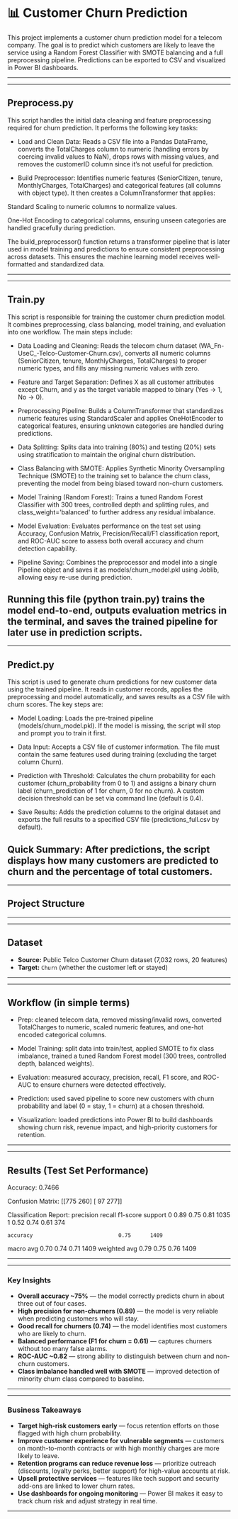 # 📊 Customer Churn Prediction

This project implements a customer churn prediction model for a telecom company. The goal is to predict which customers are likely to leave the service using a Random Forest Classifier with SMOTE balancing and a full preprocessing pipeline. Predictions can be exported to CSV and visualized in Power BI dashboards.

---

---
## Preprocess.py
This script handles the initial data cleaning and feature preprocessing required for churn prediction. It performs the following key tasks:

- Load and Clean Data: Reads a CSV file into a Pandas DataFrame, converts the TotalCharges column to numeric (handling errors by coercing invalid values to NaN), drops rows with missing values, and removes the customerID column since it’s not useful for prediction.

- Build Preprocessor: Identifies numeric features (SeniorCitizen, tenure, MonthlyCharges, TotalCharges) and categorical features (all columns with object type). It then creates a ColumnTransformer that applies:

Standard Scaling to numeric columns to normalize values.

One-Hot Encoding to categorical columns, ensuring unseen categories are handled gracefully during prediction.

The build_preprocessor() function returns a transformer pipeline that is later used in model training and predictions to ensure consistent preprocessing across datasets. This ensures the machine learning model receives well-formatted and standardized data.

---
---
## Train.py

This script is responsible for training the customer churn prediction model. It combines preprocessing, class balancing, model training, and evaluation into one workflow. The main steps include:

- Data Loading and Cleaning: Reads the telecom churn dataset (WA_Fn-UseC_-Telco-Customer-Churn.csv), converts all numeric columns (SeniorCitizen, tenure, MonthlyCharges, TotalCharges) to proper numeric types, and fills any missing numeric values with zero.

- Feature and Target Separation: Defines X as all customer attributes except Churn, and y as the target variable mapped to binary (Yes → 1, No → 0).

- Preprocessing Pipeline: Builds a ColumnTransformer that standardizes numeric features using StandardScaler and applies OneHotEncoder to categorical features, ensuring unknown categories are handled during predictions.

- Data Splitting: Splits data into training (80%) and testing (20%) sets using stratification to maintain the original churn distribution.

- Class Balancing with SMOTE: Applies Synthetic Minority Oversampling Technique (SMOTE) to the training set to balance the churn class, preventing the model from being biased toward non-churn customers.

- Model Training (Random Forest): Trains a tuned Random Forest Classifier with 300 trees, controlled depth and splitting rules, and class_weight='balanced' to further address any residual imbalance.

- Model Evaluation: Evaluates performance on the test set using Accuracy, Confusion Matrix, Precision/Recall/F1 classification report, and ROC-AUC score to assess both overall accuracy and churn detection capability.

- Pipeline Saving: Combines the preprocessor and model into a single Pipeline object and saves it as models/churn_model.pkl using Joblib, allowing easy re-use during prediction.

Running this file (python train.py) trains the model end-to-end, outputs evaluation metrics in the terminal, and saves the trained pipeline for later use in prediction scripts.
---
---
## Predict.py

This script is used to generate churn predictions for new customer data using the trained pipeline. It reads in customer records, applies the preprocessing and model automatically, and saves results as a CSV file with churn scores. The key steps are:

- Model Loading: Loads the pre-trained pipeline (models/churn_model.pkl). If the model is missing, the script will stop and prompt you to train it first.

- Data Input: Accepts a CSV file of customer information. The file must contain the same features used during training (excluding the target column Churn).

- Prediction with Threshold: Calculates the churn probability for each customer (churn_probability from 0 to 1) and assigns a binary churn label (churn_prediction of 1 for churn, 0 for no churn). A custom decision threshold can be set via command line (default is 0.4).

- Save Results: Adds the prediction columns to the original dataset and exports the full results to a specified CSV file (predictions_full.csv by default).

Quick Summary: After predictions, the script displays how many customers are predicted to churn and the percentage of total customers.
---
---
## Project Structure


---
---
## Dataset
- **Source:** Public Telco Customer Churn dataset (7,032 rows, 20 features)  
- **Target:** `Churn` (whether the customer left or stayed)  

---
---
##  Workflow (in simple terms)
- Prep: cleaned telecom data, removed missing/invalid rows, converted TotalCharges to numeric, scaled numeric features, and one-hot encoded categorical columns.

- Model Training: split data into train/test, applied SMOTE to fix class imbalance, trained a tuned Random Forest model (300 trees, controlled depth, balanced weights).

- Evaluation: measured accuracy, precision, recall, F1 score, and ROC-AUC to ensure churners were detected effectively.

- Prediction: used saved pipeline to score new customers with churn probability and label (0 = stay, 1 = churn) at a chosen threshold.

- Visualization: loaded predictions into Power BI to build dashboards showing churn risk, revenue impact, and high-priority customers for retention.
---

---

## Results (Test Set Performance)

Accuracy: 0.7466

Confusion Matrix:
[[775 260]
 [ 97 277]]

Classification Report:
               precision    recall  f1-score   support
           0       0.89      0.75      0.81      1035
           1       0.52      0.74      0.61       374

    accuracy                           0.75      1409
   macro avg       0.70      0.74      0.71      1409
weighted avg       0.79      0.75      0.76      1409


---
---
### Key Insights
- **Overall accuracy ~75%** — the model correctly predicts churn in about three out of four cases.  
- **High precision for non-churners (0.89)** — the model is very reliable when predicting customers who will stay.  
- **Good recall for churners (0.74)** — the model identifies most customers who are likely to churn.  
- **Balanced performance (F1 for churn = 0.61)** — captures churners without too many false alarms.  
- **ROC-AUC ~0.82** — strong ability to distinguish between churn and non-churn customers.  
- **Class imbalance handled well with SMOTE** — improved detection of minority churn class compared to baseline.  
---

---

### Business Takeaways
- **Target high-risk customers early** — focus retention efforts on those flagged with high churn probability.  
- **Improve customer experience for vulnerable segments** — customers on month-to-month contracts or with high monthly charges are more likely to leave.  
- **Retention programs can reduce revenue loss** — prioritize outreach (discounts, loyalty perks, better support) for high-value accounts at risk.  
- **Upsell protective services** — features like tech support and security add-ons are linked to lower churn rates.  
- **Use dashboards for ongoing monitoring** — Power BI makes it easy to track churn risk and adjust strategy in real time.  


---


